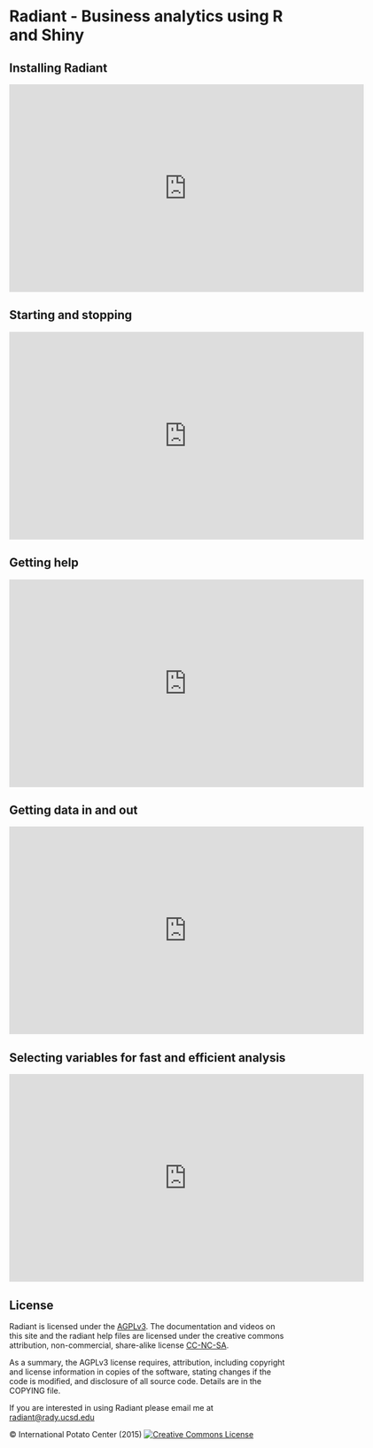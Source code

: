 # Radiant - Business analytics using R and Shiny


## Installing Radiant

<iframe width="640" height="375" src="https://www.youtube.com/embed/NEPSFiHH_dw" frameborder="0" allowfullscreen></iframe>

## Starting and stopping

<iframe width="640" height="375" src="https://www.youtube.com/embed/fC3EMC7N7_w" frameborder="0" allowfullscreen></iframe>

## Getting help

<iframe width="640" height="375" src="https://www.youtube.com/embed/O4w7eTmBh5M" frameborder="0" allowfullscreen></iframe>

## Getting data in and out

<iframe width="640" height="375" src="https://www.youtube.com/embed/ojNeFoMm4uQ" frameborder="0" allowfullscreen></iframe>

## Selecting variables for fast and efficient analysis

<iframe width="640" height="375" src="https://www.youtube.com/embed/-pWmlaRzbNk" frameborder="0" allowfullscreen></iframe>

<!--
## Visualizing data

<iframe width="640" height="375" src="" frameborder="0" allowfullscreen></iframe>

## Generating predictions from regression and GLM

<iframe width="640" height="375" src="//www.youtube.com/embed/Xp1REGAewGU" frameborder="0" allowfullscreen></iframe>

## Creating a report

<iframe width="640" height="375" src="//www.youtube.com/embed/T_NQPfrWN-g" frameborder="0" allowfullscreen></iframe>

## View data in table form
## Visualize data
## Explore data
## Transform data
-->

## License


Radiant is licensed under the <a href="http://www.tldrlegal.com/l/AGPL3" target="\_blank">AGPLv3</a>. The documentation and videos on this site and the radiant help files are licensed under the creative commons attribution, non-commercial, share-alike license <a href="http://creativecommons.org/licenses/by-nc-sa/4.0/" target="_blank">CC-NC-SA</a>.

As a summary, the AGPLv3 license requires, attribution, including copyright and license information in copies of the software, stating changes if the code is modified, and disclosure of all source code. Details are in the COPYING file.

If you are interested in using Radiant please email me at radiant@rady.ucsd.edu

&copy; International Potato Center (2015) <a rel="license" href="http://creativecommons.org/licenses/by-nc-sa/4.0/" target="_blank"><img alt="Creative Commons License" style="border-width:0" src="imgs/80x15.png" /></a>
